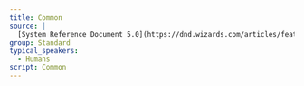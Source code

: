 ```yaml
---
title: Common
source: |
  [System Reference Document 5.0](https://dnd.wizards.com/articles/features/systems-reference-document-srd)
group: Standard
typical_speakers:
  - Humans
script: Common
---
```

